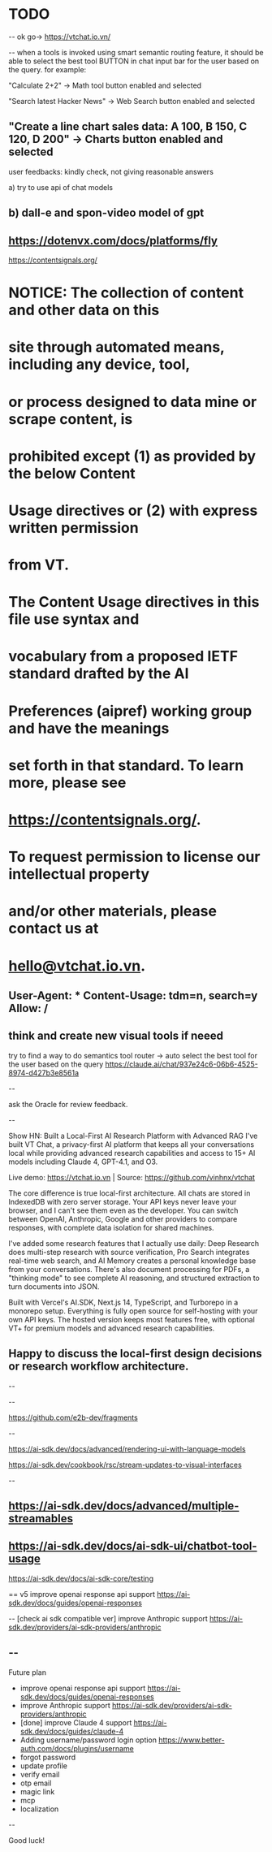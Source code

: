 # TODO

--
ok go-> https://vtchat.io.vn/


--
when a tools is invoked using smart semantic routing feature, it should be able to select the best tool BUTTON in chat input bar for the user based on the query.
for example:


"Calculate 2+2" -> Math tool button enabled and selected

"Search latest Hacker News" -> Web Search button enabled and selected

"Create a line chart sales data: A 100, B 150, C 120, D 200" -> Charts button enabled and selected
--
user feedbacks:
kindly check, not giving reasonable answers

a) try to use api of chat models

b) dall-e and spon-video model of gpt
--
https://dotenvx.com/docs/platforms/fly
--
https://contentsignals.org/
# NOTICE: The collection of content and other data on this
# site through automated means, including any device, tool,
# or process designed to data mine or scrape content, is
# prohibited except (1) as provided by the below Content
# Usage directives or (2) with express written permission
# from VT.

# The Content Usage directives in this file use syntax and
# vocabulary from a proposed IETF standard drafted by the AI
# Preferences (aipref) working group and have the meanings
# set forth in that standard. To learn more, please see
# https://contentsignals.org/.

# To request permission to license our intellectual property
# and/or other materials, please contact us at
# hello@vtchat.io.vn.

User-Agent: *
Content-Usage: tdm=n, search=y
Allow: /
--
think and create new visual tools if neeed
--

try to find a way to do semantics tool router -> auto select the best tool for the user based on the query
https://claude.ai/chat/937e24c6-06b6-4525-8974-d427b3e8561a

--

ask the Oracle for review feedback.

--

Show HN: Built a Local-First AI Research Platform with Advanced RAG
I've built VT Chat, a privacy-first AI platform that keeps all your conversations local while providing advanced research capabilities and access to 15+ AI models including Claude 4, GPT-4.1, and O3.

Live demo: https://vtchat.io.vn | Source: https://github.com/vinhnx/vtchat

The core difference is true local-first architecture. All chats are stored in IndexedDB with zero server storage. Your API keys never leave your browser, and I can't see them even as the developer. You can switch between OpenAI, Anthropic, Google and other providers to compare responses, with complete data isolation for shared machines.

I've added some research features that I actually use daily: Deep Research does multi-step research with source verification, Pro Search integrates real-time web search, and AI Memory creates a personal knowledge base from your conversations. There's also document processing for PDFs, a "thinking mode" to see complete AI reasoning, and structured extraction to turn documents into JSON.

Built with Vercel's AI.SDK, Next.js 14, TypeScript, and Turborepo in a monorepo setup. Everything is fully open source for self-hosting with your own API keys. The hosted version keeps most features free, with optional VT+ for premium models and advanced research capabilities.

Happy to discuss the local-first design decisions or research workflow architecture.
--


--

--

https://github.com/e2b-dev/fragments

--

https://ai-sdk.dev/docs/advanced/rendering-ui-with-language-models

https://ai-sdk.dev/cookbook/rsc/stream-updates-to-visual-interfaces

--

## https://ai-sdk.dev/docs/advanced/multiple-streamables

## https://ai-sdk.dev/docs/ai-sdk-ui/chatbot-tool-usage

https://ai-sdk.dev/docs/ai-sdk-core/testing

==
v5 improve openai response api support
https://ai-sdk.dev/docs/guides/openai-responses

--
[check ai sdk compatible ver] improve Anthropic support
https://ai-sdk.dev/providers/ai-sdk-providers/anthropic

## --

Future plan

- improve openai response api support https://ai-sdk.dev/docs/guides/openai-responses
- improve Anthropic support https://ai-sdk.dev/providers/ai-sdk-providers/anthropic
- [done] improve Claude 4 support https://ai-sdk.dev/docs/guides/claude-4
- Adding username/password login option https://www.better-auth.com/docs/plugins/username
- forgot password
- update profile
- verify email
- otp email
- magic link
- mcp
- localization

--

Good luck!
